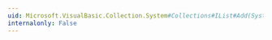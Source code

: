 ```yaml
---
uid: Microsoft.VisualBasic.Collection.System#Collections#IList#Add(System.Object)
internalonly: False
---
```

